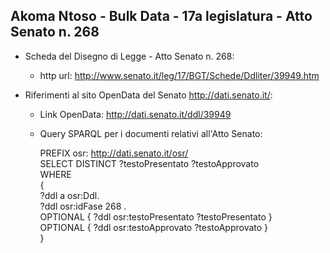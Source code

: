 ## Akoma Ntoso - Bulk Data - 17a legislatura - Atto Senato n. 268 ##

* Scheda del Disegno di Legge - Atto Senato n. 268:
	* http url: http://www.senato.it/leg/17/BGT/Schede/Ddliter/39949.htm

* Riferimenti al sito OpenData del Senato http://dati.senato.it/:
	* Link OpenData: http://dati.senato.it/ddl/39949
	* Query SPARQL per i documenti relativi all'Atto Senato:

        PREFIX osr: <http://dati.senato.it/osr/>  
		SELECT DISTINCT ?testoPresentato ?testoApprovato  
		WHERE  
		{  
		    ?ddl a osr:Ddl.  
		    ?ddl osr:idFase 268 .  
		    OPTIONAL { ?ddl osr:testoPresentato ?testoPresentato }  
		    OPTIONAL { ?ddl osr:testoApprovato ?testoApprovato }  
		}
		